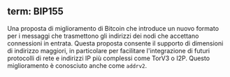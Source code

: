 term: BIP155
---

Una proposta di miglioramento di Bitcoin che introduce un nuovo formato per i messaggi che trasmettono gli indirizzi dei nodi che accettano connessioni in entrata. Questa proposta consente il supporto di dimensioni di indirizzo maggiori, in particolare per facilitare l'integrazione di futuri protocolli di rete e indirizzi IP più complessi come TorV3 o I2P. Questo miglioramento è conosciuto anche come `addrv2`.